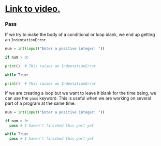 # [Link to video.](https://www.youtube.com/watch?v=9nrTVL3rMZA&list=PLVD25niNi0Bkf2psAf7PzB1SV068XyNPo&index=33)

### Pass

If we try to make the body of a conditional or loop blank, we end up getting an `IndentationError`.


```python
num = int(input("Enter a positive integer: "))

if num > 0:

print()  # This raises an IndentationError
```

```python
while True:

print()  # This raises an IndentationError
```

If we are creating a loop but we want to leave it blank for the time being, we can use the `pass` keyword. This is useful when we are working on several part of a program at the same time.


```python
num = int(input("Enter a positive integer: "))

if num > 0:
  pass # I haven't finished this part yet
```

```python
while True:
  pass # I haven't finished this part yet
```
